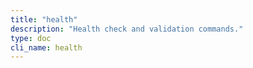```yaml
---
title: "health"
description: "Health check and validation commands."
type: doc
cli_name: health
---
```


